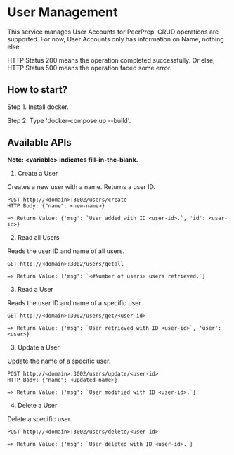 # User Management

This service manages User Accounts for PeerPrep. CRUD operations are supported. For now, User Accounts only has information on Name, nothing else.

HTTP Status 200 means the operation completed successfully. Or else, HTTP Status 500 means the operation faced some error.

## How to start?

Step 1. Install docker.

Step 2. Type 'docker-compose up --build'.

## Available APIs

**Note: \<variable> indicates fill-in-the-blank.**

1. Create a User

Creates a new user with a name. Returns a user ID.
```
POST http://<domain>:3002/users/create
HTTP Body: {"name": <new-name>}

=> Return Value: {'msg': `User added with ID <user-id>.`, 'id': <user-id>}
```

2. Read all Users

Reads the user ID and name of all users.
```
GET http://<domain>:3002/users/getall

=> Return Value: {'msg': `<#Number of users> users retrieved.`}
```

3. Read a User

Reads the user ID and name of a specific user.
```
GET http://<domain>:3002/users/get/<user-id>

=> Return Value: {'msg': `User retrieved with ID <user-id>`, 'user': <user>}
```

3. Update a User

Update the name of a specific user.
```
POST http://<domain>:3002/users/update/<user-id>
HTTP Body: {"name": <updated-name>}

=> Return Value: {'msg': `User modified with ID <user-id>.`}
```

4. Delete a User

Delete a specific user.
```
POST http://<domain>:3002/users/delete/<user-id>

=> Return Value: {'msg': `User deleted with ID <user-id>.`}
```
